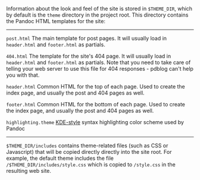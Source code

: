 Information about the look and feel of the site is stored in `$THEME_DIR`,
which by default is the `theme` directory in the project root.
This directory contains the Pandoc HTML templates for the site:

-------------------- ----------------------------------------------------------
`post.html`          The main template for post pages. It will usually
                     load in `header.html` and `footer.html` as partials.
             
`404.html`           The template for the site's 404 page. It will usually
                     load in `header.html` and `footer.html` as partials. Note
                     that you need to take care of telling your web server to
                     use this file for 404 responses - pdblog can't help you
                     with that.
              
`header.html`        Common HTML for the top of each page. Used to create the
                     index page, and usually the post and 404 pages as well.
                
`footer.html`        Common HTML for the bottom of each page. Used to create
                     the index page, and usually the post and 404 pages as well.
                
`highlighting.theme` [KDE-style](https://docs.kde.org/trunk5/en/kate/katepart/color-themes.html#color-themes-json)
                     syntax highlighting color scheme used by Pandoc 
-------------------- ----------------------------------------------------------

`$THEME_DIR/includes` contains theme-related files (such as CSS or Javascript)
that will be copied directly directly into the site root. For example, the
default theme includes the file `/$THEME_DIR/includes/style.css` which is
copied to `/style.css` in the resulting web site.
